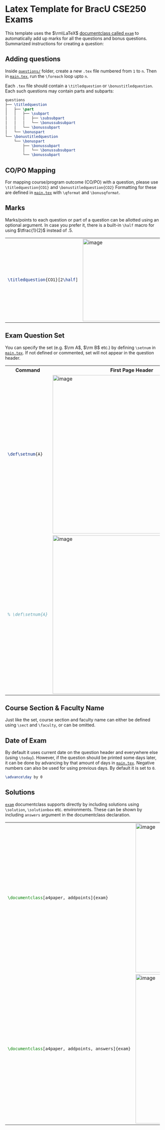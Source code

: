 # Latex Template for BracU CSE250 Exams
This template uses the $\rm\LaTeX$ [documentclass called `exam`](https://math.mit.edu/~psh/exam/examdoc.pdf) 
to automatically add up marks for all the questions and bonus questions. 
Summarized instructions for creating a question:

## Adding questions
Inside [`questions/`](/questions/) folder, create a new `.tex` file numbered from `1` to `n`. 
Then in [`main.tex`](/main.tex), run the `\foreach` loop upto `n`.

Each `.tex` file should contain a `\titledquestion` or `\bonustitledquestion`. Each such questions may contain parts and subparts:

```latex
questions
├── \titledquestion
│   ├── \part
│   │   ├── \subpart
│   │   │   ├── \subsubpart
│   │   │   └── \bonussubsubpart
│   │   └── \bonussubpart
│   └── \bonuspart
└── \bonustitledquestion
    └── \bonuspart
        ├── \bonussubpart
        │   └── \bonussubsubpart
        └── \bonussubpart
```

## CO/PO Mapping
For mapping course/program outcome (CO/PO) with a question, please use `\titledquestion{CO1}` and `\bonustitledquestion{CO2}` 
Formatting for these are defined in [`main.tex`](/main.tex) with `\qformat` and `\bonusqformat`.

## Marks
Marks/points to each question or part of a question can be allotted using an optional argument. 
In case you prefer it, there is a built-in `\half` macro for using $\tfrac{1}{2}$ instead of $.5$.
<table><tr><td>

```latex
\titledquestion{CO1}[2\half]
```
</td><td>
<img width="268" alt="image" src="https://user-images.githubusercontent.com/67824850/217041237-76c9a734-221b-478c-aa12-92f76052826d.png">
</td></tr></table>

## Exam Question Set
You can specify the set (e.g. $\rm A$, $\rm B$ etc.) by defining `\setnum` in [`main.tex`](/main.tex). 
If not defined or commented, set will not appear in the question header.
<table><tr><th>
Command
</th><th>
First Page Header
</th><th>
Other Pages Header
</th></tr>
<tr><td>

```latex
\def\setnum{A}
```
</td><td>
<img width="515" alt="image" src="https://user-images.githubusercontent.com/67824850/217045404-5e7d78fe-6fa1-4016-9c77-06c3fff4e450.png">
</td><td>
<img width="515" alt="image" src="https://user-images.githubusercontent.com/67824850/217046231-4c25b87b-5348-4573-845b-f3d823081952.png">
</td></tr>
<tr><td>

```latex
% \def\setnum{A}
```
</td><td>
<img width="515" alt="image" src="https://user-images.githubusercontent.com/67824850/217045232-6ceb8cf5-9c7c-4115-8d8f-49d093e2e915.png">
</td><td>
<img width="510" alt="image" src="https://user-images.githubusercontent.com/67824850/217045755-9f2e37ea-bf29-4d44-a7de-75bf8ce4bfd9.png">
</td></tr></table>

## Course Section & Faculty Name
Just like the set, course section and faculty name can either be defined using `\sect` and `\faculty`, or can be omitted.

## Date of Exam
By default it uses current date on the question header and everywhere else (using `\today`). 
However, if the question should be printed some days later, it can be done by advancing by that amount of days in [`main.tex`](/main.tex). 
Negative numbers can also be used for using previous days.
By default it is set to `0`.
```latex
\advance\day by 0
```

## Solutions
[`exam`](https://math.mit.edu/~psh/exam/examdoc.pdf) documentclass supports directly 
by including solutions using `\solution`, `\solutionbox` etc. environments.
These can be shown by including `answers` argument in the documentclass declaration.

<table><tr><td>

```latex
\documentclass[a4paper, addpoints]{exam}
```
</td><td>
<img width="485" alt="image" src="https://user-images.githubusercontent.com/67824850/217028070-d8a10e83-78d2-497e-85fc-d67210c34e9a.png">
</td></tr>
<tr><td>

```latex
\documentclass[a4paper, addpoints, answers]{exam}
```
</td><td>
<img width="485" alt="image" src="https://user-images.githubusercontent.com/67824850/217027839-480caeb4-04fe-4390-88cc-7fa5683c6bfe.png">
</td></tr></table>
